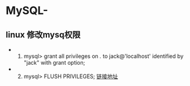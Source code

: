 # MySQL-
## linux 修改mysq权限
* 1. mysql> grant all privileges on *.* to jack@'localhost' identified by "jack" with grant option;
* 2. mysql> FLUSH PRIVILEGES;
[链接地址](http://www.cnblogs.com/Richardzhu/p/3318595.html)
